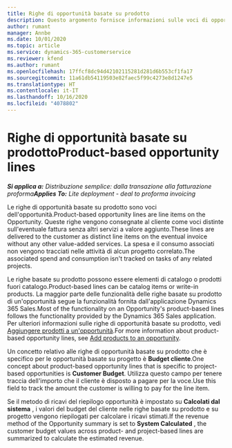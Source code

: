```yaml
---
title: Righe di opportunità basate su prodotto
description: Questo argomento fornisce informazioni sulle voci di opportunità basate su prodotto in Project Operations.
author: rumant
manager: Annbe
ms.date: 10/01/2020
ms.topic: article
ms.service: dynamics-365-customerservice
ms.reviewer: kfend
ms.author: rumant
ms.openlocfilehash: 17ffcf8dc94d42102115281d281d6b553cf1fa17
ms.sourcegitcommit: 11a61db54119503e82faec5f99c4273e8d1247e5
ms.translationtype: HT
ms.contentlocale: it-IT
ms.lasthandoff: 10/16/2020
ms.locfileid: "4078802"
---
```

# <a name="product-based-opportunity-lines"></a><span data-ttu-id="5cd11-103">Righe di opportunità basate su prodotto</span><span class="sxs-lookup"><span data-stu-id="5cd11-103">Product-based opportunity lines</span></span>

<span data-ttu-id="5cd11-104">_**Si applica a:** Distribuzione semplice: dalla transazione alla fatturazione proforma_</span><span class="sxs-lookup"><span data-stu-id="5cd11-104">_**Applies To:** Lite deployment - deal to proforma invoicing_</span></span>

<span data-ttu-id="5cd11-105">Le righe di opportunità basate su prodotto sono voci dell'opportunità.</span><span class="sxs-lookup"><span data-stu-id="5cd11-105">Product-based opportunity lines are line items on the Opportunity.</span></span> <span data-ttu-id="5cd11-106">Queste righe vengono consegnate al cliente come voci distinte sull'eventuale fattura senza altri servizi a valore aggiunto.</span><span class="sxs-lookup"><span data-stu-id="5cd11-106">These lines are delivered to the customer as distinct line items on the eventual invoice without any other value-added services.</span></span> <span data-ttu-id="5cd11-107">La spesa e il consumo associati non vengono tracciati nelle attività di alcun progetto correlato.</span><span class="sxs-lookup"><span data-stu-id="5cd11-107">The associated spend and consumption isn't tracked on tasks of any related projects.</span></span>

<span data-ttu-id="5cd11-108">Le righe basate su prodotto possono essere elementi di catalogo o prodotti fuori catalogo.</span><span class="sxs-lookup"><span data-stu-id="5cd11-108">Product-based lines can be catalog items or write-in products.</span></span> <span data-ttu-id="5cd11-109">La maggior parte delle funzionalità delle righe basate su prodotto di un'opportunità segue la funzionalità fornita dall'applicazione Dynamics 365 Sales.</span><span class="sxs-lookup"><span data-stu-id="5cd11-109">Most of the functionality on an Opportunity's product-based lines follows the functionality provided by the Dynamics 365 Sales application.</span></span> <span data-ttu-id="5cd11-110">Per ulteriori informazioni sulle righe di opportunità basate su prodotto, vedi [Aggiungere prodotti a un'opportunità](https://docs.microsoft.com/dynamics365/sales-enterprise/add-products-opportunity).</span><span class="sxs-lookup"><span data-stu-id="5cd11-110">For more information about product-based opportunity lines, see [Add products to an opportunity](https://docs.microsoft.com/dynamics365/sales-enterprise/add-products-opportunity).</span></span>

<span data-ttu-id="5cd11-111">Un concetto relativo alle righe di opportunità basate su prodotto che è specifico per le opportunità basate su progetto è **Budget cliente**.</span><span class="sxs-lookup"><span data-stu-id="5cd11-111">One concept about product-based opportunity lines that is specific to project-based opportunities is **Customer Budget**.</span></span> <span data-ttu-id="5cd11-112">Utilizza questo campo per tenere traccia dell'importo che il cliente è disposto a pagare per la voce.</span><span class="sxs-lookup"><span data-stu-id="5cd11-112">Use this field to track the amount the customer is willing to pay for the line item.</span></span>

<span data-ttu-id="5cd11-113">Se il metodo di ricavi del riepilogo opportunità è impostato su **Calcolati dal sistema** , i valori del budget del cliente nelle righe basate su prodotto e su progetto vengono riepilogati per calcolare i ricavi stimati.</span><span class="sxs-lookup"><span data-stu-id="5cd11-113">If the revenue method of the Opportunity summary is set to **System Calculated** , the customer budget values across product- and project-based lines are summarized to calculate the estimated revenue.</span></span>
